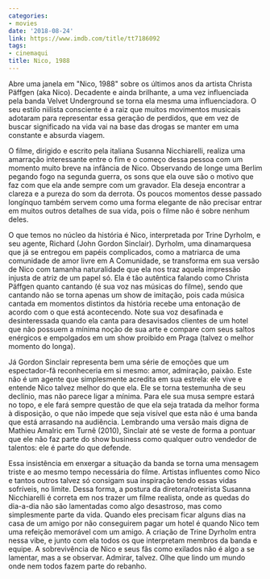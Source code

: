 ```yaml
---
categories:
- movies
date: '2018-08-24'
link: https://www.imdb.com/title/tt7186092
tags:
- cinemaqui
title: Nico, 1988
---
```


Abre uma janela em "Nico, 1988" sobre os últimos anos da artista Christa Päffgen (aka Nico). Decadente e ainda brilhante, a uma vez influenciada pela banda Velvet Underground se torna ela mesma uma influenciadora. O seu estilo niilista consciente é a raiz que muitos movimentos musicais adotaram para representar essa geração de perdidos, que em vez de buscar significado na vida vai na base das drogas se manter em uma constante e absurda viagem.

O filme, dirigido e escrito pela italiana Susanna Nicchiarelli, realiza uma amarração interessante entre o fim e o começo dessa pessoa com um momento muito breve na infância de Nico. Observando de longe uma Berlim pegando fogo na segunda guerra, os sons que ela ouve são o motivo que faz com que ela ande sempre com um gravador. Ela deseja encontrar a clareza e a pureza do som da derrota. Os poucos momentos desse passado longínquo também servem como uma forma elegante de não precisar entrar em muitos outros detalhes de sua vida, pois o filme não é sobre nenhum deles.

O que temos no núcleo da história é Nico, interpretada por Trine Dyrholm, e seu agente, Richard (John Gordon Sinclair). Dyrholm, uma dinamarquesa que já se entregou em papéis complicados, como a matriarca de uma comunidade de amor livre em A Comunidade, se transforma em sua versão de Nico com tamanha naturalidade que ela nos traz aquela impressão injusta de atriz de um papel só. Ela é tão autêntica falando como Christa Päffgen quanto cantando (é sua voz nas músicas do filme), sendo que cantando não se torna apenas um show de imitação, pois cada música cantada em momentos distintos da história recebe uma entonação de acordo com o que está acontecendo. Note sua voz desafinada e desinteressada quando ela canta para desavisados clientes de um hotel que não possuem a mínima noção de sua arte e compare com seus saltos enérgicos e empolgados em um show proibido em Praga (talvez o melhor momento do longa).

Já Gordon Sinclair representa bem uma série de emoções que um espectador-fã reconheceria em si mesmo: amor, admiração, paixão. Este não é um agente que simplesmente acredita em sua estrela: ele vive e entende Nico talvez melhor do que ela. Ele se torna testemunha de seu declínio, mas não parece ligar a mínima. Para ele sua musa sempre estará no topo, e ele fará sempre questão de que ela seja tratada da melhor forma à disposição, o que não impede que seja visível que esta não é uma banda que está arrasando na audiência. Lembrando uma versão mais digna de Mathieu Amalric em Turnê (2010), Sinclair até se veste de forma a pontuar que ele não faz parte do show business como qualquer outro vendedor de talentos: ele é parte do que defende.

Essa insistência em enxergar a situação da banda se torna uma mensagem triste e ao mesmo tempo necessária do filme. Artistas influentes como Nico e tantos outros talvez só consigam sua inspiração tendo essas vidas sofríveis, no limite. Dessa forma, a postura da diretora/roteirista Susanna Nicchiarelli é correta em nos trazer um filme realista, onde as quedas do dia-a-dia não são lamentadas como algo desastroso, mas como simplesmente parte da vida. Quando eles precisam ficar alguns dias na casa de um amigo por não conseguirem pagar um hotel é quando Nico tem uma refeição memorável com um amigo. A criação de Trine Dyrholm entra nessa vibe, e junto com ela todos os que interpretam membros da banda e equipe. A sobrevivência de Nico e seus fãs como exilados não é algo a se lamentar, mas a se observar. Admirar, talvez. Olhe que lindo um mundo onde nem todos fazem parte do rebanho.